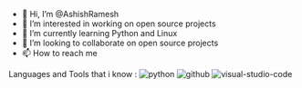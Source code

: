 - 👋 Hi, I’m @AshishRamesh
- 👀 I’m interested in working on open source projects
- 🌱 I’m currently learning Python and Linux
- 💞️ I’m looking to collaborate on open source projects
- 📫 How to reach me 

Languages and Tools that i know :
![python](https://user-images.githubusercontent.com/81244883/193401135-c8366387-633f-4d65-a465-bf51c8123210.png)
![github](https://user-images.githubusercontent.com/81244883/193401151-a51c38bf-2239-49c4-a4a1-02106149c575.png)
![visual-studio-code](https://user-images.githubusercontent.com/81244883/193401155-1ad19e07-13b8-4c50-916b-955e6acfa0ec.png)

<!---
AshishRamesh/AshishRamesh is a ✨ special ✨ repository because its `README.md` (this file) appears on your GitHub profile.
You can click the Preview link to take a look at your changes.
--->
